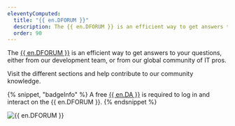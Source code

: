 ```yaml
---
eleventyComputed:
  title: "{{ en.DFORUM }}"
  description: The {{ en.DFORUM }} is an efficient way to get answers to your questions, either from our development team or from our global community of IT pros.
  order: 90
---
```

The [{{ en.DFORUM }}](https://forum.devolutions.net/) is an efficient way to get answers to your questions, either from our development team, or from our global community of IT pros.

Visit the different sections and help contribute to our community knowledge.

{% snippet, "badgeInfo" %}
A free [{{ en.DA }}](/cloud/devolutions-account/) is required to log in and interact on the {{ en.DFORUM }}.
{% endsnippet %}

![{{ en.DFORUM }}](https://cdnweb.devolutions.net/docs/docs_en_cloud_Cloud2002.png)